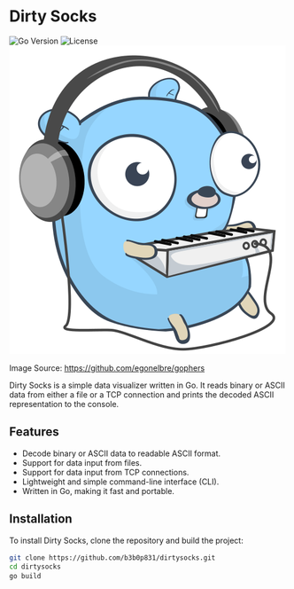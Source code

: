# Dirty Socks

![Go Version](https://img.shields.io/github/go-mod/go-version/b3b0p831/dirtysocks)
![License](https://img.shields.io/github/license/b3b0p831/dirtysocks)
![image](/imgs/dirtysocks)

Image Source: https://github.com/egonelbre/gophers

Dirty Socks is a simple data visualizer written in Go. It reads binary or ASCII data from either a file or a TCP connection and prints the decoded ASCII representation to the console.

## Features

- Decode binary or ASCII data to readable ASCII format.
- Support for data input from files.
- Support for data input from TCP connections.
- Lightweight and simple command-line interface (CLI).
- Written in Go, making it fast and portable.

## Installation

To install Dirty Socks, clone the repository and build the project:

```bash
git clone https://github.com/b3b0p831/dirtysocks.git
cd dirtysocks
go build
